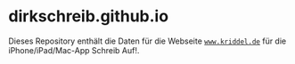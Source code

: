 # dirkschreib.github.io

Dieses Repository enthält die Daten für die Webseite [`www.kriddel.de`](https://schreibauf.schreib.name) für die iPhone/iPad/Mac-App Schreib Auf!.
